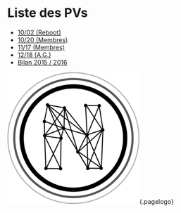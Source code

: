 <!-- TITLE: 2016 -->
<!-- SUBTITLE: Réunions de 2016 -->

# Liste des PVs
* [10/02 (Reboot)](./10-02)
* [10/20 (Membres)](2016/10-20)
* [11/17 (Membres)](pvs/2016/11-17)
* [12/18 (A.G.)](/12-18)
* [Bilan 2015 / 2016](bilan)

![Logo](/uploads/logo.png "Logo"){.pagelogo}